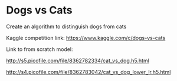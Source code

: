 # Dogs vs Cats
Create an algorithm to distinguish dogs from cats

Kaggle competition link: https://www.kaggle.com/c/dogs-vs-cats

Link to from scratch model:

http://s5.picofile.com/file/8362782334/cat_vs_dog.h5.html

http://s4.picofile.com/file/8362783042/cat_vs_dog_lower_lr.h5.html
